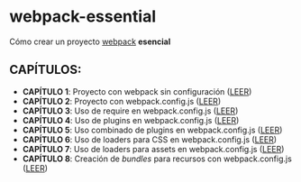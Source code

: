 # webpack-essential
Cómo crear un proyecto [webpack](https://webpack.js.org/) **esencial**

  ## CAPÍTULOS:
- **CAPÍTULO 1**: Proyecto con webpack sin configuración ([LEER](doc/charpter-01.md))
- **CAPÍTULO 2**: Proyecto con webpack.config.js ([LEER](doc/charpter-02.md))
- **CAPÍTULO 3**: Uso de require en webpack.config.js ([LEER](doc/charpter-03.md))
- **CAPÍTULO 4**: Uso de plugins en webpack.config.js ([LEER](doc/charpter-04.md))
- **CAPÍTULO 5**: Uso combinado de plugins en webpack.config.js ([LEER](doc/charpter-05.md))
- **CAPÍTULO 6**: Uso de loaders para CSS en webpack.config.js ([LEER](doc/charpter-06.md))
- **CAPÍTULO 7**: Uso de loaders para assets en webpack.config.js ([LEER](doc/charpter-07.md))
- **CAPÍTULO 8**: Creación de _bundles_ para recursos con webpack.config.js ([LEER](doc/charpter-08.md))